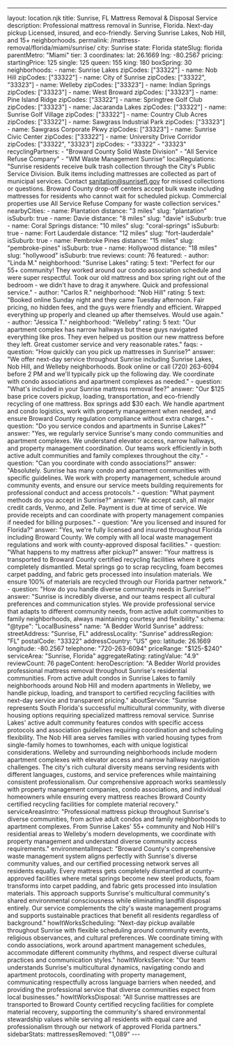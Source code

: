 ---
layout: location.njk
title: Sunrise, FL Mattress Removal & Disposal Service
description: Professional mattress removal in Sunrise, Florida. Next-day pickup Licensed, insured, and eco-friendly. Serving Sunrise Lakes, Nob Hill, and 15+ neighborhoods.
permalink: /mattress-removal/florida/miami/sunrise/
city: Sunrise state: Florida stateSlug: florida parentMetro: "Miami" tier: 3 coordinates: lat: 26.1669 lng: -80.2567 pricing: startingPrice: 125 single: 125 queen: 155 king: 180 boxSpring: 30 neighborhoods: - name: Sunrise Lakes zipCodes: ["33322"] - name: Nob Hill zipCodes: ["33322"] - name: City of Sunrise zipCodes: ["33322", "33323"] - name: Welleby zipCodes: ["33323"] - name: Indian Springs zipCodes: ["33323"] - name: West Broward zipCodes: ["33323"] - name: Pine Island Ridge zipCodes: ["33322"] - name: Springtree Golf Club zipCodes: ["33323"] - name: Jacaranda Lakes zipCodes: ["33322"] - name: Sunrise Golf Village zipCodes: ["33322"] - name: Country Club Acres zipCodes: ["33322"] - name: Sawgrass Industrial Park zipCodes: ["33323"] - name: Sawgrass Corporate Pkwy zipCodes: ["33323"] - name: Sunrise Civic Center zipCodes: ["33322"] - name: University Drive Corridor zipCodes: ["33322", "33323"] zipCodes: - "33322" - "33323" recyclingPartners: - "Broward County Solid Waste Division" - "All Service Refuse Company" - "WM Waste Management Sunrise" localRegulations: "Sunrise residents receive bulk trash collection through the City's Public Service Division. Bulk items including mattresses are collected as part of municipal services. Contact sanitation@sunrisefl.gov for missed collections or questions. Broward County drop-off centers accept bulk waste including mattresses for residents who cannot wait for scheduled pickup. Commercial properties use All Service Refuse Company for waste collection services." nearbyCities: - name: Plantation distance: "3 miles" slug: "plantation" isSuburb: true - name: Davie distance: "8 miles" slug: "davie" isSuburb: true - name: Coral Springs distance: "10 miles" slug: "coral-springs" isSuburb: true - name: Fort Lauderdale distance: "12 miles" slug: "fort-lauderdale" isSuburb: true - name: Pembroke Pines distance: "15 miles" slug: "pembroke-pines" isSuburb: true - name: Hollywood distance: "18 miles" slug: "hollywood" isSuburb: true reviews: count: 76 featured: - author: "Linda M." neighborhood: "Sunrise Lakes" rating: 5 text: "Perfect for our 55+ community! They worked around our condo association schedule and were super respectful. Took our old mattress and box spring right out of the bedroom - we didn't have to drag it anywhere. Quick and professional service." - author: "Carlos R." neighborhood: "Nob Hill" rating: 5 text: "Booked online Sunday night and they came Tuesday afternoon. Fair pricing, no hidden fees, and the guys were friendly and efficient. Wrapped everything up properly and cleaned up after themselves. Would use again." - author: "Jessica T." neighborhood: "Welleby" rating: 5 text: "Our apartment complex has narrow hallways but these guys navigated everything like pros. They even helped us position our new mattress before they left. Great customer service and very reasonable rates." faqs: - question: "How quickly can you pick up mattresses in Sunrise?" answer: "We offer next-day service throughout Sunrise including Sunrise Lakes, Nob Hill, and Welleby neighborhoods. Book online or call (720) 263-6094 before 2 PM and we'll typically pick up the following day. We coordinate with condo associations and apartment complexes as needed." - question: "What's included in your Sunrise mattress removal fee?" answer: "Our $125 base price covers pickup, loading, transportation, and eco-friendly recycling of one mattress. Box springs add $30 each. We handle apartment and condo logistics, work with property management when needed, and ensure Broward County regulation compliance without extra charges." - question: "Do you service condos and apartments in Sunrise Lakes?" answer: "Yes, we regularly service Sunrise's many condo communities and apartment complexes. We understand elevator access, narrow hallways, and property management coordination. Our teams work efficiently in both active adult communities and family complexes throughout the city." - question: "Can you coordinate with condo associations?" answer: "Absolutely. Sunrise has many condo and apartment communities with specific guidelines. We work with property management, schedule around community events, and ensure our service meets building requirements for professional conduct and access protocols." - question: "What payment methods do you accept in Sunrise?" answer: "We accept cash, all major credit cards, Venmo, and Zelle. Payment is due at time of service. We provide receipts and can coordinate with property management companies if needed for billing purposes." - question: "Are you licensed and insured for Florida?" answer: "Yes, we're fully licensed and insured throughout Florida including Broward County. We comply with all local waste management regulations and work with county-approved disposal facilities." - question: "What happens to my mattress after pickup?" answer: "Your mattress is transported to Broward County certified recycling facilities where it gets completely dismantled. Metal springs go to scrap recycling, foam becomes carpet padding, and fabric gets processed into insulation materials. We ensure 100% of materials are recycled through our Florida partner network." - question: "How do you handle diverse community needs in Sunrise?" answer: "Sunrise is incredibly diverse, and our teams respect all cultural preferences and communication styles. We provide professional service that adapts to different community needs, from active adult communities to family neighborhoods, always maintaining courtesy and flexibility." schema: "@type": "LocalBusiness" name: "A Bedder World Sunrise" address: streetAddress: "Sunrise, FL" addressLocality: "Sunrise" addressRegion: "FL" postalCode: "33322" addressCountry: "US" geo: latitude: 26.1669 longitude: -80.2567 telephone: "720-263-6094" priceRange: "$125-$240" serviceArea: "Sunrise, Florida" aggregateRating: ratingValue: "4.9" reviewCount: 76 pageContent: heroDescription: "A Bedder World provides professional mattress removal throughout Sunrise's residential communities. From active adult condos in Sunrise Lakes to family neighborhoods around Nob Hill and modern apartments in Welleby, we handle pickup, loading, and transport to certified recycling facilities with next-day service and transparent pricing." aboutService: "Sunrise represents South Florida's successful multicultural community, with diverse housing options requiring specialized mattress removal service. Sunrise Lakes' active adult community features condos with specific access protocols and association guidelines requiring coordination and scheduling flexibility. The Nob Hill area serves families with varied housing types from single-family homes to townhomes, each with unique logistical considerations. Welleby and surrounding neighborhoods include modern apartment complexes with elevator access and narrow hallway navigation challenges. The city's rich cultural diversity means serving residents with different languages, customs, and service preferences while maintaining consistent professionalism. Our comprehensive approach works seamlessly with property management companies, condo associations, and individual homeowners while ensuring every mattress reaches Broward County certified recycling facilities for complete material recovery." serviceAreasIntro: "Professional mattress pickup throughout Sunrise's diverse communities, from active adult condos and family neighborhoods to apartment complexes. From Sunrise Lakes' 55+ community and Nob Hill's residential areas to Welleby's modern developments, we coordinate with property management and understand diverse community access requirements." environmentalImpact: "Broward County's comprehensive waste management system aligns perfectly with Sunrise's diverse community values, and our certified processing network serves all residents equally. Every mattress gets completely dismantled at county-approved facilities where metal springs become new steel products, foam transforms into carpet padding, and fabric gets processed into insulation materials. This approach supports Sunrise's multicultural community's shared environmental consciousness while eliminating landfill disposal entirely. Our service complements the city's waste management programs and supports sustainable practices that benefit all residents regardless of background." howItWorksScheduling: "Next-day pickup available throughout Sunrise with flexible scheduling around community events, religious observances, and cultural preferences. We coordinate timing with condo associations, work around apartment management schedules, accommodate different community rhythms, and respect diverse cultural practices and communication styles." howItWorksService: "Our team understands Sunrise's multicultural dynamics, navigating condo and apartment protocols, coordinating with property management, communicating respectfully across language barriers when needed, and providing the professional service that diverse communities expect from local businesses." howItWorksDisposal: "All Sunrise mattresses are transported to Broward County certified recycling facilities for complete material recovery, supporting the community's shared environmental stewardship values while serving all residents with equal care and professionalism through our network of approved Florida partners." sidebarStats: mattressesRemoved: "1,089" ---